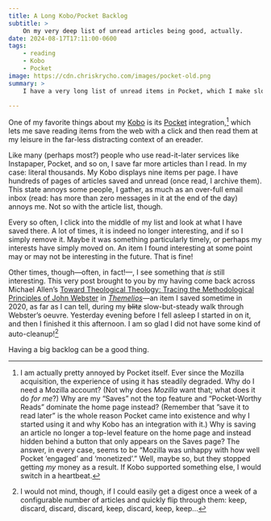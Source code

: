 ```yaml
---
title: A Long Kobo/Pocket Backlog
subtitle: >
    On my very deep list of unread articles being good, actually.
date: 2024-08-17T17:11:00-0600
tags:
    - reading
    - Kobo
    - Pocket
image: https://cdn.chriskrycho.com/images/pocket-old.png
summary: >
    I have a very long list of unread items in Pocket, which I make slow progress on using my Kobo. That big backlog is good, actually!

---
```


One of my favorite things about my [Kobo][kobo] is its [Pocket][p] integration,[^pocket] which lets me save reading items from the web with a click and then read them at my leisure in the far-less distracting context of an ereader.

[kobo]: https://www.kobo.com
[p]: https://getpocket.com

Like many (perhaps most?) people who use read-it-later services like Instapaper, Pocket, and so on, I save far more articles than I read. In my case: literal thousands. My Kobo displays nine items per page. I have hundreds of pages of articles saved and unread (once read, I archive them). This state annoys some people, I gather, as much as an over-full email inbox (read: has more than zero messages in it at the end of the day) annoys me. Not so with the article list, though.

Every so often, I click into the middle of my list and look at what I have saved there. A lot of times, it is indeed no longer interesting, and if so I simply remove it. Maybe it was something particularly timely, or perhaps my interests have simply moved on. An item I found interesting at some point may or may not be interesting in the future. That is fine! 

Other times, though—often, in fact!—, I see something that *is* still interesting. This very post brought to you by my having come back across Michael Allen’s [Toward Theological Theology: Tracing the Methodological Principles of John Webster][tgc] in [<cite>Themelios</cite>][th]—an item I saved sometime in 2020, as far as I can tell, during my ~~blitz~~ slow-but-steady walk through Webster’s oeuvre. Yesterday evening before I fell asleep I started in on it, and then I finished it this afternoon. I am so glad I did not have some kind of auto-cleanup![^idea]

Having a big backlog can be a good thing.

[tgc]: https://www.thegospelcoalition.org/themelios/article/toward-theological-theology-the-methodological-principles-of-john-webster/
[th]: https://www.thegospelcoalition.org/themelios/

[^pocket]: I am actually pretty annoyed by Pocket itself. Ever since the Mozilla acquisition, the experience of using it has steadily degraded. Why do I need a Mozilla account? (Not why does *Mozilla* want that; what does it do *for me*?) Why are my “Saves” not the top feature and “Pocket-Worthy Reads” dominate the home page instead? (Remember that ”save it to read later” is the whole reason Pocket came into existence and why I started using it and why Kobo has an integration with it.) Why is saving an article no longer a top-level feature on the home page and instead hidden behind a button that only appears on the Saves page? The answer, in every case, seems to be “Mozilla was unhappy with how well Pocket ‘engaged’ and ‘monetized’.” Well, maybe so, but they stopped getting *my* money as a result. If Kobo supported something else, I would switch in a heartbeat.

[^idea]: I would not mind, though, if I could easily get a digest once a week of a configurable number of articles and quickly flip through them: keep, discard, discard, discard, keep, discard, keep, keep…
